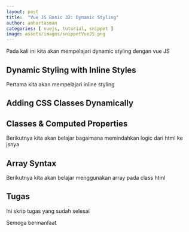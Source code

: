 ```yaml
---
layout: post
title:  "Vue JS Basic 32: Dynamic Styling"
author: anhartasman
categories: [ vuejs, tutorial, snippet ]
image: assets/images/snippetVueJS.png
---
```

Pada kali ini kita akan mempelajari dynamic styling dengan vue JS

## Dynamic Styling with Inline Styles
Pertama kita akan mempelajari inline styling

## Adding CSS Classes Dynamically

<script src="https://gist.github.com/anhartasman/387724bbea769c5b5be6d9321f2b2637.js"></script>

<script src="https://gist.github.com/anhartasman/84b5a8d19aafc2709f81815c52875861.js"></script>

## Classes & Computed Properties
Berikutnya kita akan belajar bagaimana memindahkan logic dari html ke jsnya

<script src="https://gist.github.com/anhartasman/8ed131503c283446d2d35187d5dcea7c.js"></script>

## Array Syntax
Berikutnya kita akan belajar menggunakan array pada class html

<script src="https://gist.github.com/anhartasman/53ea9dc1ba404d9483d15a1b06c83b6c.js"></script>

## Tugas

Ini skrip tugas yang sudah selesai

<script src="https://gist.github.com/anhartasman/48d247d44b6da2c53b6291a7cdfe9112.js"></script>



Semoga bermanfaat